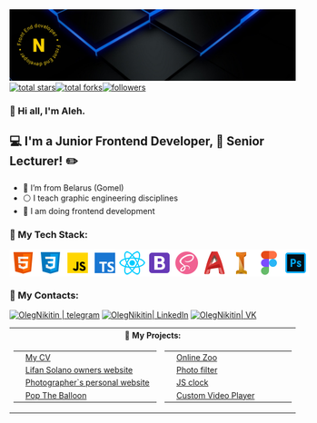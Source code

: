 <img  src="https://github.com/OlegNikitin75/OlegNikitin75/blob/main/assets/bg-img.png">

<div  align="center" >
<div style="display: flex;">
<a  href="https://github.com/OlegNikitin75?tab=repositories&sort=stargazers">
<img  alt="total stars"  title="Total stars on GitHub"  src="https://custom-icon-badges.herokuapp.com/badge/dynamic/json?logo=star&color=000&labelColor=FFD100&label=Stars&style=for-the-badge&query=%24.stars&url=https://api.github-star-counter.workers.dev/user/OlegNikitin75"  /></a>
<a  href="https://github.com/OlegNikitin75?tab=repositories&sort=stargazers">
<img  alt="total forks"  title="Total forks on GitHub"  src="https://custom-icon-badges.herokuapp.com/badge/dynamic/json?logo=fork&color=000&labelColor=FFD100&label=Forks&style=for-the-badge&query=%24.forks&url=https://api.github-star-counter.workers.dev/user/OlegNikitin75"  /></a>
<a  href="https://github.com/OlegNikitin75">
<img  alt="followers"  title="Follow me on Github"  src="https://custom-icon-badges.herokuapp.com/github/followers/OlegNikitin75?color=000&labelColor=FFD100&style=for-the-badge&logo=person-add&label=Follow&logoColor=fff" /></a>
</div>
</div>
  

### 👋 Hi all, I'm Aleh. 

  

##  💻  I'm a Junior Frontend Developer, 📐 Senior Lecturer! 	✏️

  

-  🔴 I’m from Belarus (Gomel)
-  ⚪ I teach graphic engineering disciplines
-  🔵 I am doing frontend development

###  🎏 My Tech Stack:

<div style="display: flex;">
<img  src="https://github.com/OlegNikitin75/OlegNikitin75/blob/main/assets/html-5.png">
<img  src="https://github.com/OlegNikitin75/OlegNikitin75/blob/main/assets/css3.png">
<img  src="https://github.com/OlegNikitin75/OlegNikitin75/blob/main/assets/javascript.png">
<img  src="https://github.com/OlegNikitin75/OlegNikitin75/blob/main/assets/typescript.png">
<img  src="https://github.com/OlegNikitin75/OlegNikitin75/blob/main/assets/react.png">
<img  src="https://github.com/OlegNikitin75/OlegNikitin75/blob/main/assets/bootstrap.png">
<img  src="https://github.com/OlegNikitin75/OlegNikitin75/blob/main/assets/sass.png">
<img  src="https://github.com/OlegNikitin75/OlegNikitin75/blob/main/assets/autodesk-autocad.png">
<img  src="https://github.com/OlegNikitin75/OlegNikitin75/blob/main/assets/inventor.png">
<img  src="https://github.com/OlegNikitin75/OlegNikitin75/blob/main/assets/figma.png">
<img  src="https://github.com/OlegNikitin75/OlegNikitin75/blob/main/assets/photoshop.png">
</div>


###  📘 My Contacts:

[<img alt="OlegNikitin | telegram"  src="https://img.shields.io/badge/telegram-64aadd.svg?&style=for-the-badge&logo=telegram&logoColor=fff"  />][telegram]
[<img alt="OlegNikitin| LinkedIn"  src="https://img.shields.io/badge/linkedin-0077B5.svg?&style=for-the-badge&logo=linkedin&logoColor=fff"  />][linkedin]
[<img  alt="OlegNikitin| VK"  src="https://img.shields.io/badge/vk-4680C2.svg?&style=for-the-badge&logo=vk&logoColor=fff"  />][vk]

<table>
  <tr>
    <th colspan="2">📝 My Projects:</th>
  </tr>
  <tr>
    <td>
      <table>
       <tr>
         <td>
          <img width="140px" src="https://github.com/OlegNikitin75/OlegNikitin75/blob/main/assets/cv-bg.jpg">
         </td> 
         <td width="230px">
           <a href="https://OlegNikitin75.github.io/CV/">My CV</a>
        </td>
       </tr>
       <tr>
         <td>
          <img width="140px" src="https://github.com/OlegNikitin75/OlegNikitin75/blob/main/assets/project1-bg.jpg">
         </td> 
         <td width="230px">
           <a href="https://OlegNikitin75.github.io/Site-Lifan/">Lifan Solano owners website</a>
        </td>
       </tr>
       <tr>
         <td>
          <img width="140px" src="https://github.com/OlegNikitin75/OlegNikitin75/blob/main/assets/project4-bg.jpg">
         </td> 
         <td width="230px">
           <a href="https://OlegNikitin75.github.io/photographer-s-website/">Photographer`s personal website</a>
        </td>
       </tr>
        <tr>
         <td>
          <img width="140px" src="https://github.com/OlegNikitin75/OlegNikitin75/blob/main/assets/project6-bg.jpg">
         </td> 
         <td width="230px">
           <a href="https://OlegNikitin75.github.io/pop-the-balloon/">Pop The Balloon</a>
        </td>
       </tr>
      </table>
    </td>
    <td>
     <table>
       <tr>
         <td>
          <img width="140px" src="https://github.com/OlegNikitin75/OlegNikitin75/blob/main/assets/project2-bg.jpg">
         </td> 
         <td width="230px">
           <a href="https://OlegNikitin75.github.io/site-online-zoo/">Online Zoo</a>
        </td>
       </tr>
       <tr>
         <td>
          <img width="140px" src="https://github.com/OlegNikitin75/OlegNikitin75/blob/main/assets/project3-bg.jpg">
         </td> 
         <td width="230px">
           <a href="https://OlegNikitin75.github.io/photo-filter/">Photo filter</a>
        </td>
       </tr>
        <tr>
         <td>
          <img width="140px" src="https://github.com/OlegNikitin75/OlegNikitin75/blob/main/assets/project5-bg.jpg">
         </td> 
         <td width="230px">
           <a href="https://OlegNikitin75.github.io/js-clock/">JS clock</a>
        </td>
       </tr>
        <tr>
         <td>
          <img width="140px" src="https://github.com/OlegNikitin75/OlegNikitin75/blob/main/assets/project7-bg.jpg">
         </td> 
         <td width="230px">
           <a href="https://OlegNikitin75.github.io/custom-video-player/">Custom Video Player</a>
        </td>
       </tr>
      </table>
    </td>
  </tr>
</table>

[telegram]:  https://t.me/oleg_nikitin1975
[linkedin]:  https://www.linkedin.com/in/aleh-nikitsin-4b280819b
[vk]:  https://vk.com/nov075

